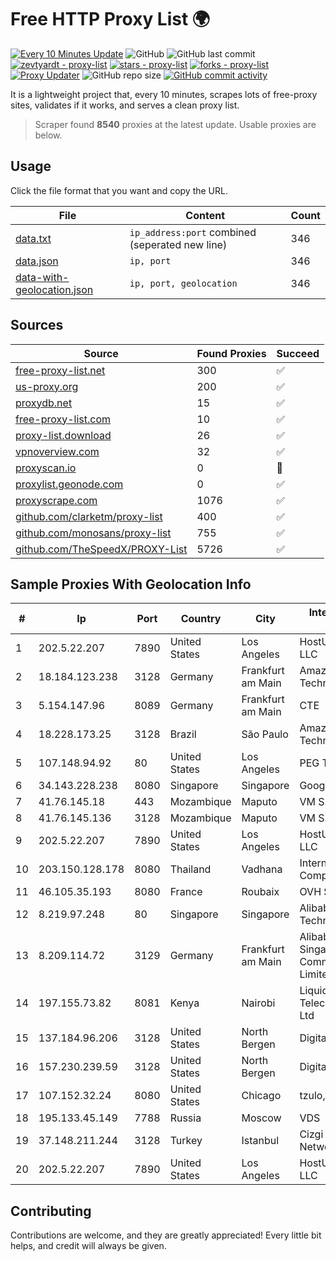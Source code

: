 
# Free HTTP Proxy List 🌍

[![Every 10 Minutes Update](https://github.com/mertguvencli/http-proxy-list/actions/workflows/main.yml/badge.svg?branch=main)](https://github.com/mertguvencli/http-proxy-list/actions/workflows/main.yml)
![GitHub](https://img.shields.io/github/license/mertguvencli/http-proxy-list)
![GitHub last commit](https://img.shields.io/github/last-commit/mertguvencli/http-proxy-list)
[![zevtyardt - proxy-list](https://img.shields.io/static/v1?label=zevtyardt&message=proxy-list&color=blue&logo=github)](https://github.com/zevtyardt/proxy-list "Go to GitHub repo")
[![stars - proxy-list](https://img.shields.io/github/stars/zevtyardt/proxy-list?style=social)](https://github.com/zevtyardt/proxy-list)
[![forks - proxy-list](https://img.shields.io/github/forks/zevtyardt/proxy-list?style=social)](https://github.com/zevtyardt/proxy-list)
[![Proxy Updater](https://github.com/zevtyardt/proxy-list/workflows/Proxy%20Updater/badge.svg)](https://github.com/zevtyardt/proxy-list/actions?query=workflow:"Proxy+Updater")
![GitHub repo size](https://img.shields.io/github/repo-size/zevtyardt/proxy-list)
[![GitHub commit activity](https://img.shields.io/github/commit-activity/m/zevtyardt/proxy-list?logo=commits)](https://github.com/zevtyardt/proxy-list/commits/main)

It is a lightweight project that, every 10 minutes, scrapes lots of free-proxy sites, validates if it works, and serves a clean proxy list.

> Scraper found **8540** proxies at the latest update. Usable proxies are below.

## Usage

Click the file format that you want and copy the URL.

|File|Content|Count|
|----|-------|-----|
|[data.txt](https://raw.githubusercontent.com/mertguvencli/http-proxy-list/main/proxy-list/data.txt)|`ip_address:port` combined (seperated new line)|346|
|[data.json](https://raw.githubusercontent.com/mertguvencli/http-proxy-list/main/proxy-list/data.json)|`ip, port`|346|
|[data-with-geolocation.json](https://raw.githubusercontent.com/mertguvencli/http-proxy-list/main/proxy-list/data-with-geolocation.json)|`ip, port, geolocation`|346|

## Sources

|Source|Found Proxies|Succeed|
|------|-------------|-------|
|[free-proxy-list.net](https://free-proxy-list.net)|300|✅|
|[us-proxy.org](https://www.us-proxy.org)|200|✅|
|[proxydb.net](http://proxydb.net)|15|✅|
|[free-proxy-list.com](https://free-proxy-list.com/?page=&port=&type%5B%5D=http&type%5B%5D=https&up_time=0&search=Search)|10|✅|
|[proxy-list.download](https://www.proxy-list.download/HTTP)|26|✅|
|[vpnoverview.com](https://vpnoverview.com/privacy/anonymous-browsing/free-proxy-servers)|32|✅|
|[proxyscan.io](https://www.proxyscan.io)|0|🚫|
|[proxylist.geonode.com](https://proxylist.geonode.com/api/proxy-list?limit=300&page=1&sort_by=lastChecked&sort_type=desc&protocols=http,https)|0|✅|
|[proxyscrape.com](https://api.proxyscrape.com/v2/?request=displayproxies&protocol=http&timeout=10000&country=all&ssl=all&anonymity=all)|1076|✅|
|[github.com/clarketm/proxy-list](https://raw.githubusercontent.com/clarketm/proxy-list/master/proxy-list-raw.txt)|400|✅|
|[github.com/monosans/proxy-list](https://raw.githubusercontent.com/monosans/proxy-list/main/proxies/http.txt)|755|✅|
|[github.com/TheSpeedX/PROXY-List](https://raw.githubusercontent.com/TheSpeedX/PROXY-List/master/http.txt)|5726|✅|


## Sample Proxies With Geolocation Info

|#|Ip|Port|Country|City|Internet Service Provider|
|-|--|----|-------|----|-------------------------|
|1|202.5.22.207|7890|United States|Los Angeles|HostUS Solutions LLC|
|2|18.184.123.238|3128|Germany|Frankfurt am Main|Amazon Technologies Inc.|
|3|5.154.147.96|8089|Germany|Frankfurt am Main|CTE|
|4|18.228.173.25|3128|Brazil|São Paulo|Amazon Technologies Inc.|
|5|107.148.94.92|80|United States|Los Angeles|PEG TECH INC|
|6|34.143.228.238|8080|Singapore|Singapore|Google LLC|
|7|41.76.145.18|443|Mozambique|Maputo|VM  S.A|
|8|41.76.145.136|3128|Mozambique|Maputo|VM  S.A|
|9|202.5.22.207|7890|United States|Los Angeles|HostUS Solutions LLC|
|10|203.150.128.178|8080|Thailand|Vadhana|Internet Thailand Company Ltd|
|11|46.105.35.193|8080|France|Roubaix|OVH SAS|
|12|8.219.97.248|80|Singapore|Singapore|Alibaba (US) Technology Co., Ltd.|
|13|8.209.114.72|3129|Germany|Frankfurt am Main|Alibaba.com Singapore E-Commerce Private Limited|
|14|197.155.73.82|8081|Kenya|Nairobi|Liquid Telecommunications Ltd|
|15|137.184.96.206|3128|United States|North Bergen|DigitalOcean, LLC|
|16|157.230.239.59|3128|United States|North Bergen|DigitalOcean, LLC|
|17|107.152.32.24|8080|United States|Chicago|tzulo, inc.|
|18|195.133.45.149|7788|Russia|Moscow|VDS|
|19|37.148.211.244|3128|Turkey|Istanbul|Cizgi Telekom Network|
|20|202.5.22.207|7890|United States|Los Angeles|HostUS Solutions LLC|



## Contributing

Contributions are welcome, and they are greatly appreciated! Every
little bit helps, and credit will always be given.

